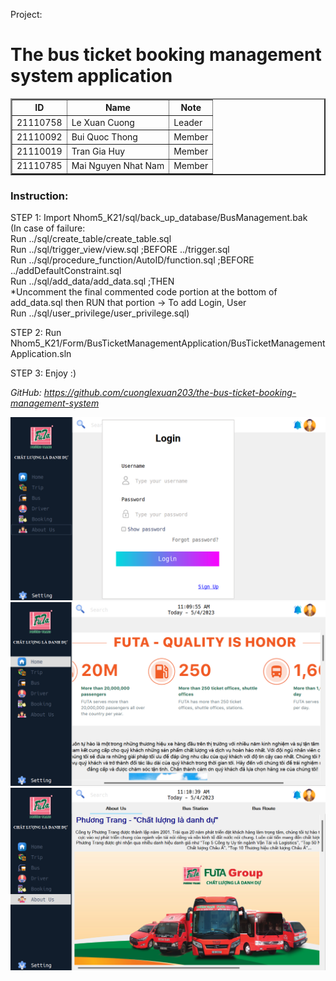 
Project: <h1> The bus ticket booking management system application</h1>

<table border="2">
        <tr>
            <th>ID</th>
            <th>Name</th>
            <th>Note</th>
        </tr>
        <tr>
            <td>21110758</td>
            <td>Le Xuan Cuong</td>
            <td>Leader</td>
        </tr>
        <tr>
            <td>21110092</td>
            <td>Bui Quoc Thong</td>
            <td>Member</td>
        </tr>
        <tr>
            <td>21110019</td>
            <td>Tran Gia Huy </td>
            <td>Member</td>
        </tr>
        <tr>
            <td>21110785</td>
            <td>Mai Nguyen Nhat Nam</td>
            <td>Member</td>
        </tr>
</table>
<h3>Instruction:</h3>
<p>STEP 1: Import Nhom5_K21/sql/back_up_database/BusManagement.bak
<br>(In case of failure: 
<br>Run ../sql/create_table/create_table.sql
<br>Run ../sql/trigger_view/view.sql ;BEFORE ../trigger.sql
<br>Run ../sql/procedure_function/AutoID/function.sql ;BEFORE ../addDefaultConstraint.sql
<br>Run ../sql/add_data/add_data.sql ;THEN
<br>*Uncomment the final commented code portion at the bottom of add_data.sql then RUN that portion -> To add Login, User
<br>Run ../sql/user_privilege/user_privilege.sql)</p>

<p>STEP 2: Run Nhom5_K21/Form/BusTicketManagementApplication/BusTicketManagementApplication.sln</p>

<p>STEP 3: Enjoy :)</p>


<em>GitHub: https://github.com/cuonglexuan203/the-bus-ticket-booking-management-system</em>

![Intro](https://github.com/cuonglexuan203/the-bus-ticket-booking-management-system/blob/main/Demo/login.png?raw=true)
![Home](https://github.com/cuonglexuan203/the-bus-ticket-booking-management-system/blob/main/Demo/home.png?raw=true)
![About Us](https://github.com/cuonglexuan203/the-bus-ticket-booking-management-system/blob/main/Demo/aboutus.png?raw=true)
